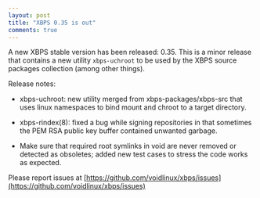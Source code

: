 ```yaml
---
layout: post
title: "XBPS 0.35 is out"
comments: true
---
```


A new XBPS stable version has been released: 0.35. This is a minor release
that contains a new utility `xbps-uchroot` to be used by the XBPS source packages
collection (among other things).

Release notes:

- xbps-uchroot: new utility merged from xbps-packages/xbps-src that
uses linux namespaces to bind mount and chroot to a target directory.

- xbps-rindex(8): fixed a bug while signing repositories in that sometimes
the PEM RSA public key buffer contained unwanted garbage.

- Make sure that required root symlinks in void are never removed or detected
as obsoletes; added new test cases to stress the code works as expected.

Please report issues at
[https://github.com/voidlinux/xbps/issues](https://github.com/voidlinux/xbps/issues)
